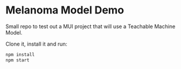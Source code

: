 # Melanoma Model Demo

Small repo to test out a MUI project that will use a Teachable Machine 
Model.

Clone it, install it and run:

```sh
npm install
npm start
```
